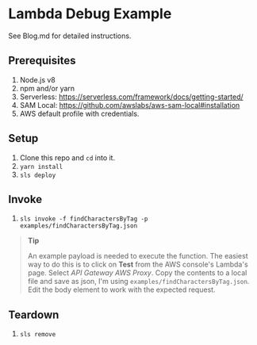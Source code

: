 # Lambda Debug Example

See Blog.md for detailed instructions.


## Prerequisites

1. Node.js v8
1. npm and/or yarn
1. Serverless: https://serverless.com/framework/docs/getting-started/
1. SAM Local: https://github.com/awslabs/aws-sam-local#installation
1. AWS default profile with credentials.

## Setup

1. Clone this repo and `cd` into it.
1. `yarn install`
1. `sls deploy`

## Invoke

1. `sls invoke -f findCharactersByTag -p examples/findCharactersByTag.json`

> **Tip**
>
> An example payload is needed to execute the function. The easiest way to do this is to click on **Test** from the AWS console's Lambda's page. Select *API Gateway AWS Proxy*. Copy the contents to a local file and save as json, I'm using `examples/findCharactersByTag.json`. Edit the body element to work with the expected request.

## Teardown

1. `sls remove`
